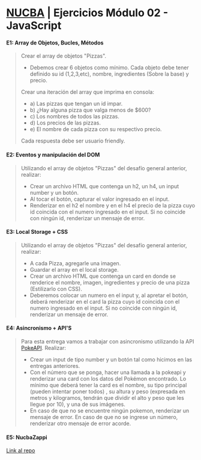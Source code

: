 # [NUCBA](https://nucba.io/codingbootcamp) | Ejercicios Módulo 02 - JavaScript
#### E1: Array de Objetos, Bucles, Métodos
> Crear el array de objetos "Pizzas".
>- Debemos crear 6 objetos como mínimo. Cada objeto debe tener definido su id (1,2,3,etc), nombre, ingredientes (Sobre la base) y precio. 
>
> Crear una iteración del array que imprima en consola:
>- a) Las pizzas que tengan un id impar.
>- b) ¿Hay alguna pizza que valga menos de $600?
>- c) Los nombres de todos las pizzas.
>- d) Los precios de las pizzas.
>- e) El nombre de cada pizza con su respectivo precio.
>
>Cada respuesta debe ser usuario friendly. 

#### E2: Eventos y manipulación del DOM 
> Utilizando el array de objetos "Pizzas" del desafío general anterior, realizar:
>
>- Crear un archivo HTML que contenga un h2, un h4, un input number y un botón. 
>- Al tocar el botón, capturar el valor ingresado en el input.
>- Renderizar en el h2 el nombre y en el h4 el precio de la pizza cuyo id coincida con el numero ingresado en el input. Si no coincide con ningún id, renderizar un mensaje de error.

#### E3: Local Storage + CSS 
> Utilizando el array de objetos "Pizzas" del desafío general anterior, realizar: 
>
>- A cada Pizza, agregarle una imagen. 
>- Guardar el array en el local storage. 
>- Crear un archivo HTML que contenga un card en donde se renderice el nombre, imagen, ingredientes y precio de una pizza (Estilizarlo con CSS). 
>- Deberemos colocar un numero en el input y, al apretar el botón, deberá renderizar en el card la pizza cuyo id coincida con el numero ingresado en el input. Si no coincide con ningún id, renderizar un mensaje de error.

#### E4: Asincronismo + API'S 
> Para esta entrega vamos a trabajar con asincronismo utilizando la API [PokeAPI](https://pokeapi.co/). Realizar:
>
>- Crear un input de tipo number y un botón tal como hicimos en las entregas anteriores.
>- Con el número que se ponga, hacer una llamada a la pokeapi y renderizar una card con los datos del Pokémon encontrado. Lo mínimo que deberá tener la card es el nombre, su tipo principal (pueden intentar poner todos) , su altura y peso (expresada en metros y kilogramos, tendrán que dividir el alto y peso que les llegue por 10), y una de sus imágenes.
>- En caso de que no se encuentre ningún pokemon, renderizar un mensaje de error. En caso de que no se ingrese un número, renderizar otro mensaje de error acorde.
#### E5: NucbaZappi 
[Link al repo](https://github.com/kevinvillabona)
